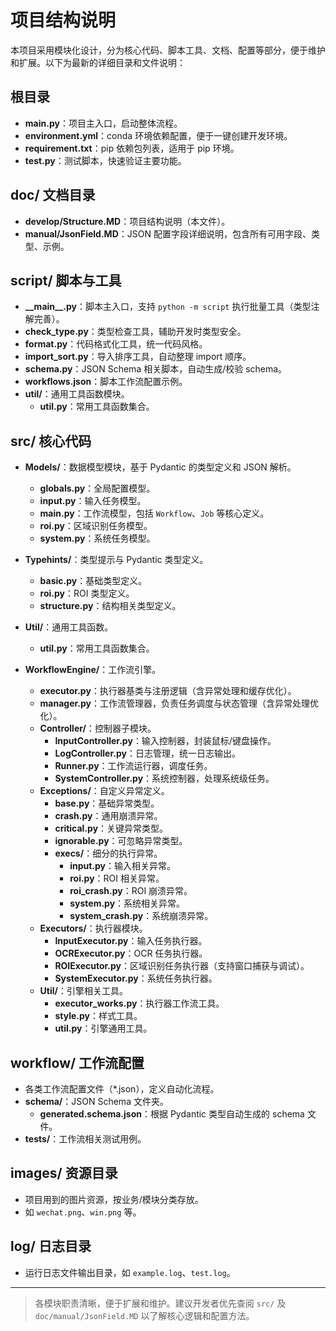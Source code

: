 # 项目结构说明

本项目采用模块化设计，分为核心代码、脚本工具、文档、配置等部分，便于维护和扩展。以下为最新的详细目录和文件说明：

## 根目录

- **main.py**：项目主入口，启动整体流程。
- **environment.yml**：conda 环境依赖配置，便于一键创建开发环境。
- **requirement.txt**：pip 依赖包列表，适用于 pip 环境。
- **test.py**：测试脚本，快速验证主要功能。

## doc/ 文档目录

- **develop/Structure.MD**：项目结构说明（本文件）。
- **manual/JsonField.MD**：JSON 配置字段详细说明，包含所有可用字段、类型、示例。

## script/ 脚本与工具

- **\_\_main\_\_.py**：脚本主入口，支持 `python -m script` 执行批量工具（类型注解完善）。
- **check_type.py**：类型检查工具，辅助开发时类型安全。
- **format.py**：代码格式化工具，统一代码风格。
- **import_sort.py**：导入排序工具，自动整理 import 顺序。
- **schema.py**：JSON Schema 相关脚本，自动生成/校验 schema。
- **workflows.json**：脚本工作流配置示例。
- **util/**：通用工具函数模块。
  - **util.py**：常用工具函数集合。

## src/ 核心代码

- **Models/**：数据模型模块，基于 Pydantic 的类型定义和 JSON 解析。
  - **globals.py**：全局配置模型。
  - **input.py**：输入任务模型。
  - **main.py**：工作流模型，包括 `Workflow`、`Job` 等核心定义。
  - **roi.py**：区域识别任务模型。
  - **system.py**：系统任务模型。

- **Typehints/**：类型提示与 Pydantic 类型定义。
  - **basic.py**：基础类型定义。
  - **roi.py**：ROI 类型定义。
  - **structure.py**：结构相关类型定义。

- **Util/**：通用工具函数。
  - **util.py**：常用工具函数集合。

- **WorkflowEngine/**：工作流引擎。
  - **executor.py**：执行器基类与注册逻辑（含异常处理和缓存优化）。
  - **manager.py**：工作流管理器，负责任务调度与状态管理（含异常处理优化）。
  - **Controller/**：控制器子模块。
    - **InputController.py**：输入控制器，封装鼠标/键盘操作。
    - **LogController.py**：日志管理，统一日志输出。
    - **Runner.py**：工作流运行器，调度任务。
    - **SystemController.py**：系统控制器，处理系统级任务。
  - **Exceptions/**：自定义异常定义。
    - **base.py**：基础异常类型。
    - **crash.py**：通用崩溃异常。
    - **critical.py**：关键异常类型。
    - **ignorable.py**：可忽略异常类型。
    - **execs/**：细分的执行异常。
      - **input.py**：输入相关异常。
      - **roi.py**：ROI 相关异常。
      - **roi_crash.py**：ROI 崩溃异常。
      - **system.py**：系统相关异常。
      - **system_crash.py**：系统崩溃异常。
  - **Executors/**：执行器模块。
    - **InputExecutor.py**：输入任务执行器。
    - **OCRExecutor.py**：OCR 任务执行器。
    - **ROIExecutor.py**：区域识别任务执行器（支持窗口捕获与调试）。
    - **SystemExecutor.py**：系统任务执行器。
  - **Util/**：引擎相关工具。
    - **executor_works.py**：执行器工作流工具。
    - **style.py**：样式工具。
    - **util.py**：引擎通用工具。

## workflow/ 工作流配置

- 各类工作流配置文件（\*.json），定义自动化流程。
- **schema/**：JSON Schema 文件夹。
  - **generated.schema.json**：根据 Pydantic 类型自动生成的 schema 文件。
- **tests/**：工作流相关测试用例。

## images/ 资源目录

- 项目用到的图片资源，按业务/模块分类存放。
- 如 `wechat.png`、`win.png` 等。

## log/ 日志目录

- 运行日志文件输出目录，如 `example.log`、`test.log`。

---

> 各模块职责清晰，便于扩展和维护。建议开发者优先查阅 `src/` 及 `doc/manual/JsonField.MD` 以了解核心逻辑和配置方法。
